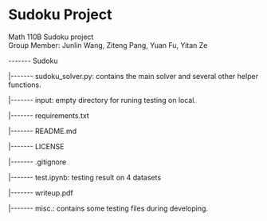 # Sudoku Project
Math 110B Sudoku project  
Group Member: Junlin Wang, Ziteng Pang, Yuan Fu, Yitan Ze


------- Sudoku

  |------- sudoku_solver.py: contains the main solver and several other helper functions.
  
  |------- input: empty directory for runing testing on local.
  
  |------- requirements.txt
  
  |------- README.md

  |------- LICENSE
  
  |------- .gitignore
  
  |------- test.ipynb: testing result on 4 datasets
  
  |------- writeup.pdf
  
  |------- misc.: contains some testing files during developing.

